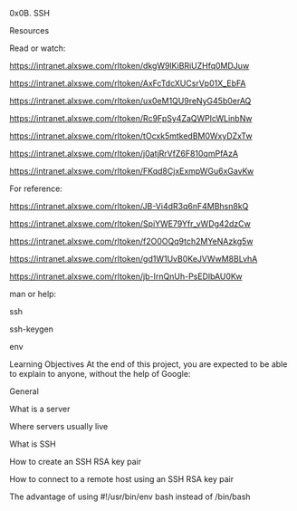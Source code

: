 0x0B. SSH

Resources

Read or watch:

https://intranet.alxswe.com/rltoken/dkgW9lKiBRiUZHfq0MDJuw

https://intranet.alxswe.com/rltoken/AxFcTdcXUCsrVp01X_EbFA

https://intranet.alxswe.com/rltoken/ux0eM1QU9reNyG45b0erAQ

https://intranet.alxswe.com/rltoken/Rc9FpSy4ZaQWPlcWLinbNw

https://intranet.alxswe.com/rltoken/tOcxk5mtkedBM0WxyDZxTw

https://intranet.alxswe.com/rltoken/j0atjRrVfZ6F810qmPfAzA

https://intranet.alxswe.com/rltoken/FKqd8CjxExmpWGu6xGavKw

For reference:

https://intranet.alxswe.com/rltoken/JB-Vi4dR3q6nF4MBhsn8kQ

https://intranet.alxswe.com/rltoken/SpiYWE79Yfr_vWDg42dzCw

https://intranet.alxswe.com/rltoken/f2O0OQq9tch2MYeNAzkg5w

https://intranet.alxswe.com/rltoken/gd1W1UvB0KeJVWwM8BLvhA

https://intranet.alxswe.com/rltoken/jb-IrnQnUh-PsEDlbAU0Kw

man or help:

ssh

ssh-keygen

env

Learning Objectives
At the end of this project, you are expected to be able to explain to anyone, without the help of Google:

General

What is a server

Where servers usually live

What is SSH

How to create an SSH RSA key pair

How to connect to a remote host using an SSH RSA key pair

The advantage of using #!/usr/bin/env bash instead of /bin/bash
